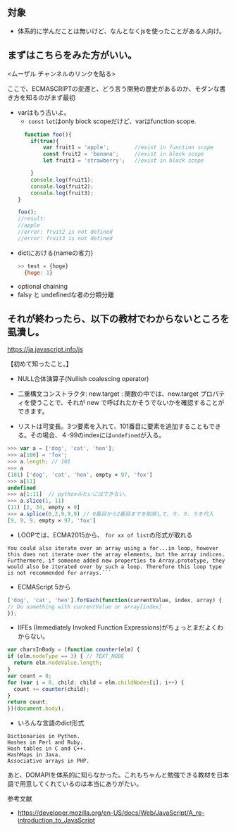 

## 対象
- 体系的に学んだことは無いけど、なんとなくjsを使ったことがある人向け。


## まずはこちらをみた方がいい。
<ムーザル チャンネルのリンクを貼る>

ここで、ECMASCRIPTの変遷と、どう言う開発の歴史があるのか、モダンな書き方を知るのがまず最初

- varはもう古いよ。
  - `const` `let`はonly block scopeだけど、varはfunction scope.
  ```js
    function foo(){
      if(true){
          var fruit1 = 'apple';        //exist in function scope
          const fruit2 = 'banana';     //exist in block scope
          let fruit3 = 'strawberry';   //exist in block scope

      }
      console.log(fruit1);
      console.log(fruit2);
      console.log(fruit3);
  }

  foo();
  //result:
  //apple
  //error: fruit2 is not defined
  //error: fruit3 is not defined
  ```
- dictにおける{nameの省力}
  ```js
  >> test = {hoge}
    {hoge: 1}
  ```
- optional chaining
- falsy と undefinedな者の分類分離


## それが終わったら、以下の教材でわからないところを虱潰し。

https://ja.javascript.info/js

【初めて知ったこと。】

- NULL合体演算子(Nullish coalescing operator)
- 二重構文コンストラクタ: new.target : 関数の中では、new.target プロパティを使うことで、それが new で呼ばれたかそうでないかを確認することができます。

- リストは可変長。3つ要素を入れて、101番目に要素を追加することもできる。その場合、４-99のindexには`undefined`が入る。
```js
>>> var a = ['dog', 'cat', 'hen'];
>>> a[100] = 'fox';
>>> a.length; // 101
>>> a
(101) ['dog', 'cat', 'hen', empty × 97, 'fox']
>>> a[11]
undefined
>>> a[1:11]  // pythonみたいにはできない。
>>> a.slice(1, 11)
(11) [2, 34, empty × 9]
>>> a.splice(0,2,9,9,9) // 0番目から2番目までを削除して、９、９、９を代入
[9, 9, 9, empty × 97, 'fox']

```

- LOOPでは、ECMA2015から、
  `for xx of list`の形式が取れる

```
You could also iterate over an array using a for...in loop, however this does not iterate over the array elements, but the array indices. Furthermore, if someone added new properties to Array.prototype, they would also be iterated over by such a loop. Therefore this loop type is not recommended for arrays.```
```
  - ECMAScript 5から
  ```js
  ['dog', 'cat', 'hen'].forEach(function(currentValue, index, array) {
  // Do something with currentValue or array[index]
  });
  ```
  
-  IIFEs (Immediately Invoked Function Expressions)がちょっとまだよくわからない。
  ```js 
  var charsInBody = (function counter(elm) {
  if (elm.nodeType == 3) { // TEXT_NODE
    return elm.nodeValue.length;
  }
  var count = 0;
  for (var i = 0, child; child = elm.childNodes[i]; i++) {
    count += counter(child);
  }
  return count;
  })(document.body);
  ```
  

- いろんな言語のdict形式
```
Dictionaries in Python.
Hashes in Perl and Ruby.
Hash tables in C and C++.
HashMaps in Java.
Associative arrays in PHP.
```
あと、DOMAPIを体系的に知らなかった。これもちゃんと勉強できる教材を日本語で用意してくれているのは本当にありがたい。


参考文献

- https://developer.mozilla.org/en-US/docs/Web/JavaScript/A_re-introduction_to_JavaScript

